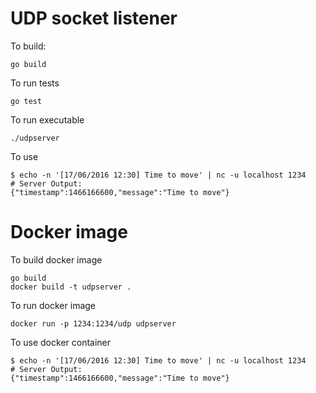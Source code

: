 # UDP socket listener 

To build:
```
go build
```
To run tests
```
go test 
```
To run executable
```
./udpserver 
```
To use 
```
$ echo -n '[17/06/2016 12:30] Time to move' | nc -u localhost 1234
# Server Output:
{"timestamp":1466166600,"message":"Time to move"}
```

# Docker image 
To build docker image 
```
go build 
docker build -t udpserver .
```

To run docker image 
```
docker run -p 1234:1234/udp udpserver 
```

To use docker container 
```
$ echo -n '[17/06/2016 12:30] Time to move' | nc -u localhost 1234
# Server Output:
{"timestamp":1466166600,"message":"Time to move"}
```
